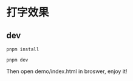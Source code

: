 # 打字效果

## dev

```shell
pnpm install

pnpm dev
```

Then open demo/index.html in broswer, enjoy it!
